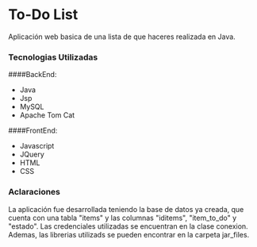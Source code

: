 # To-Do List

Aplicación web basica de una lista de que haceres realizada en Java.

### Tecnologias Utilizadas

####BackEnd:
- Java
- Jsp
- MySQL
- Apache Tom Cat

####FrontEnd:
- Javascript
- JQuery
- HTML
- CSS

### Aclaraciones

La aplicación fue desarrollada teniendo la base de datos ya creada, que cuenta con una tabla "items" y las columnas "iditems", "item_to_do" y "estado". Las credenciales utilizadas se encuentran en la clase conexion. Ademas, las librerias utilizads se pueden encontrar en la carpeta jar_files.
